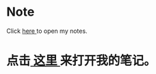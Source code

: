 # Note
Click 
<a href="https://vick-wan.github.io/Notes/site/" target="_blank" rel="noopener noreferrer">
    here
</a>
to open my notes.

点击<a href="https://vick-wan.github.io/Notes/site/" target="_blank" rel="noopener noreferrer">
    这里
</a>来打开我的笔记。
=======